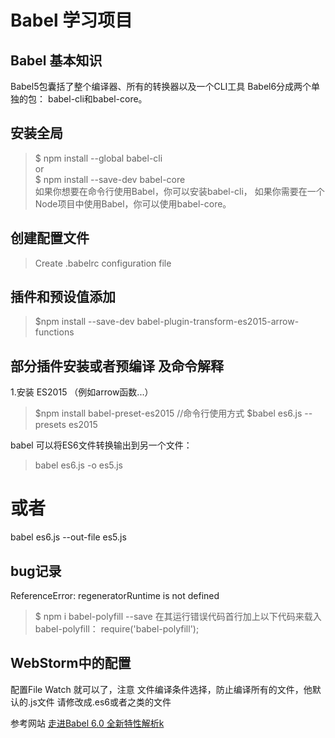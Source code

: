 # Babel 学习项目

## Babel 基本知识

Babel5包囊括了整个编译器、所有的转换器以及一个CLI工具
Babel6分成两个单独的包： babel-cli和babel-core。

## 安装全局
>$ npm install --global babel-cli  
or  
$ npm install --save-dev babel-core  
如果你想要在命令行使用Babel，你可以安装babel-cli，
如果你需要在一个Node项目中使用Babel，你可以使用babel-core。


## 创建配置文件
>Create .babelrc configuration file

##  插件和预设值添加
>$npm install --save-dev babel-plugin-transform-es2015-arrow-functions  

## 部分插件安装或者预编译 及命令解释
1.安装 ES2015 （例如arrow函数...）
>$npm install babel-preset-es2015
  //命令行使用方式
 $babel es6.js --presets es2015

babel 可以将ES6文件转换输出到另一个文件：
>babel es6.js -o es5.js
 # 或者
 babel es6.js --out-file es5.js
 
 
## bug记录
ReferenceError: regeneratorRuntime is not defined
>$ npm i babel-polyfill --save
 在其运行错误代码首行加上以下代码来载入babel-polyfill：
>require('babel-polyfill');


## WebStorm中的配置
配置File Watch 就可以了，注意 文件编译条件选择，防止编译所有的文件，他默认的.js文件
请修改成.es6或者之类的文件



参考网站 [走进Babel 6.0 全新特性解析k](http://www.csdn.net/article/2015-11-17/2826233) 
